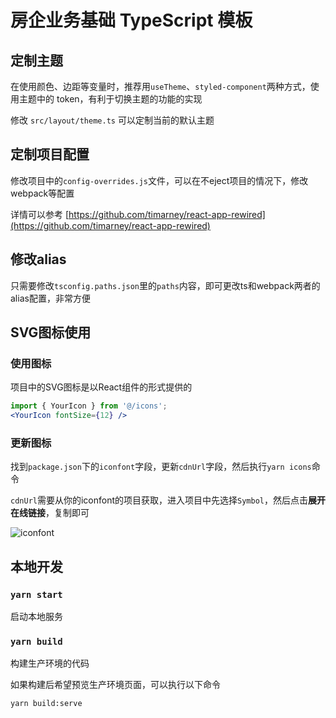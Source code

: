 # 房企业务基础 TypeScript 模板

## 定制主题

在使用颜色、边距等变量时，推荐用`useTheme`、`styled-component`两种方式，使用主题中的 token，有利于切换主题的功能的实现

修改 `src/layout/theme.ts` 可以定制当前的默认主题

## 定制项目配置

修改项目中的`config-overrides.js`文件，可以在不eject项目的情况下，修改webpack等配置

详情可以参考 [https://github.com/timarney/react-app-rewired](https://github.com/timarney/react-app-rewired)

## 修改alias

只需要修改`tsconfig.paths.json`里的`paths`内容，即可更改ts和webpack两者的alias配置，非常方便

## SVG图标使用

### 使用图标

项目中的SVG图标是以React组件的形式提供的

```jsx
import { YourIcon } from '@/icons';
<YourIcon fontSize={12} />
```

### 更新图标

找到`package.json`下的`iconfont`字段，更新`cdnUrl`字段，然后执行`yarn icons`命令

`cdnUrl`需要从你的iconfont的项目获取，进入项目中先选择`Symbol`，然后点击**展开在线链接**，复制即可

![iconfont](https://qhstaticssl.kujiale.com/newt/29/image/png/1597985006026/C2CD00EB0E71C2F03294AFAFC8A3599A.png)

## 本地开发

### `yarn start`

启动本地服务

### `yarn build`

构建生产环境的代码

如果构建后希望预览生产环境页面，可以执行以下命令

```sh
yarn build:serve
```
